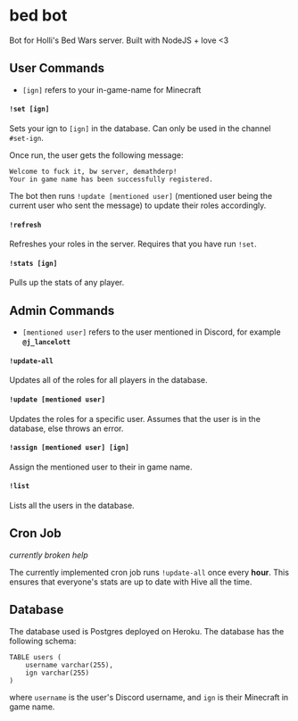 # bed bot

Bot for Holli's Bed Wars server. Built with NodeJS + love <3

## User Commands

* `[ign]` refers to your in-game-name for Minecraft

#### `!set [ign]`

Sets your ign to `[ign]` in the database. Can only be used in the channel `#set-ign`.

Once run, the user gets the following message:

```
Welcome to fuck it, bw server, demathderp!
Your in game name has been successfully registered.
```

The bot then runs `!update [mentioned user]` (mentioned user being the current user who sent the message) to update their roles accordingly.

#### `!refresh`

Refreshes your roles in the server. Requires that you have run `!set`.

#### `!stats [ign]`

Pulls up the stats of any player.

## Admin Commands

* `[mentioned user]` refers to the user mentioned in Discord, for example **`@j_lancelott`**

#### `!update-all`

Updates all of the roles for all players in the database.

#### `!update [mentioned user]`

Updates the roles for a specific user. Assumes that the user is in the database, else throws an error.

#### `!assign [mentioned user] [ign]`

Assign the mentioned user to their in game name.

#### `!list`

Lists all the users in the database.

## Cron Job

*currently broken help*

The currently implemented cron job runs `!update-all` once every **hour**. This ensures that everyone's stats are up to date with Hive all the time.

## Database

The database used is Postgres deployed on Heroku. The database has the following schema:

```
TABLE users (
    username varchar(255),
    ign varchar(255)
)
```

where `username` is the user's Discord username, and `ign` is their Minecraft in game name.

